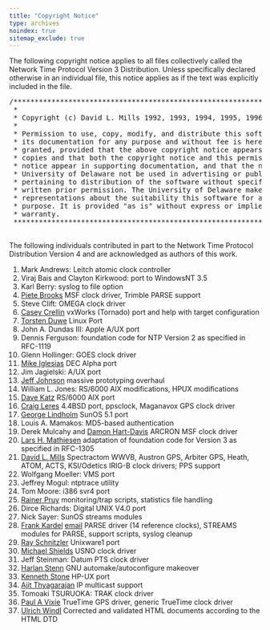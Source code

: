 ```yaml
---
title: "Copyright Notice"
type: archives
noindex: true 
sitemap_exclude: true
---
```


The following copyright notice applies to all files collectively called the Network Time Protocol Version 3 Distribution. Unless specifically declared otherwise in an individual file, this notice applies as if the text was explicitly included in the file.

<pre>
/***********************************************************************
 *                                                                     *
 * Copyright (c) David L. Mills 1992, 1993, 1994, 1995, 1996, 1997     *
 *                                                                     *
 * Permission to use, copy, modify, and distribute this software and   *
 * its documentation for any purpose and without fee is hereby         *
 * granted, provided that the above copyright notice appears in all    *
 * copies and that both the copyright notice and this permission       *
 * notice appear in supporting documentation, and that the name        *
 * University of Delaware not be used in advertising or publicity      *
 * pertaining to distribution of the software without specific,        *
 * written prior permission. The University of Delaware makes no       *
 * representations about the suitability this software for any         *
 * purpose. It is provided "as is" without express or implied          *
 * warranty.                                                           *
 **********************************************************************/

</pre>

The following individuals contributed in part to the Network Time Protocol Distribution Version 4 and are acknowledged as authors of this work.

1.  Mark Andrews: Leitch atomic clock controller  
2.  Viraj Bais and Clayton Kirkwood: port to WindowsNT 3.5  
3.  Karl Berry: syslog to file option  
4.  [Piete Brooks](mailto:Piete.Brooks@cl.cam.ac.uk) MSF clock driver, Trimble PARSE support  
5.  Steve Clift: OMEGA clock driver  
6.  [Casey Crellin](mailto:casey@csc.co.za) vxWorks (Tornado) port and help with target configuration  
7.  [Torsten Duwe](mailto:duwe@immd4.informatik.uni-erlangen.de) Linux Port  
8.  John A. Dundas III: Apple A/UX port  
9.  Dennis Ferguson: foundation code for NTP Version 2 as specified in RFC-1119  
10.  Glenn Hollinger: GOES clock driver  
11.  [Mike Iglesias](mailto:iglesias@uci.edu) DEC Alpha port  
12.  Jim Jagielski: A/UX port  
13.  [Jeff Johnson](mailto:jbj@chatham.usdesign.com) massive prototyping overhaul  
14.  William L. Jones: RS/6000 AIX modifications, HPUX modifications  
15.  [Dave Katz](mailto:dkatz@cisco.com) RS/6000 AIX port  
16.  [Craig Leres](mailto:leres@ee.lbl.gov) 4.4BSD port, ppsclock, Maganavox GPS clock driver  
17.  [George Lindholm](mailto:lindholm@ucs.ubc.ca) SunOS 5.1 port  
18.  Louis A. Mamakos: MD5-based authentication  
19.  Derek Mulcahy and [Damon Hart-Davis](mailto:d@hd.org) ARCRON MSF clock driver  
20.  [Lars H. Mathiesen](mailto:thorinn@diku.dk) adaptation of foundation code for Version 3 as specified in RFC-1305  
21.  [David L. Mills](mailto:mills@udel.edu) Spectractom WWVB, Austron GPS, Arbiter GPS, Heath, ATOM, ACTS, KSI/Odetics IRIG-B clock drivers; PPS support  
22.  Wolfgang Moeller: VMS port  
23.  Jeffrey Mogul: ntptrace utility  
24.  Tom Moore: i386 svr4 port  
25.  [Rainer Pruy](mailto:Rainer.Pruy@informatik.uni-erlangen.de) monitoring/trap scripts, statistics file handling  
26.  Dirce Richards: Digital UNIX V4.0 port  
27.  Nick Sayer: SunOS streams modules  
28.  [Frank Kardel](https://www4.cs.fau.de/~kardel/) [email](mailto:Frank.Kardel@informatik.uni-erlangen.de) PARSE <GENERIC> driver (14 reference clocks), STREAMS modules for PARSE, support scripts, syslog cleanup  
29.  [Ray Schnitzler](mailto:schnitz@unipress.com) Unixware1 port  
30.  [Michael Shields](mailto:shields@tembel.org) USNO clock driver  
31.  Jeff Steinman: Datum PTS clock driver  
32.  [Harlan Stenn](mailto:harlan@pfcs.com) GNU automake/autoconfigure makeover  
33.  [Kenneth Stone](mailto:ken@sdd.hp.com) HP-UX port  
34.  [Ajit Thyagarajan](mailto:ajit@ee.udel.edu) IP multicast support  
35.  Tomoaki TSURUOKA: TRAK clock driver  
36.  [Paul A Vixie](mailto:vixie@vix.com) TrueTime GPS driver, generic TrueTime clock driver
37.  [Ulrich Windl](mailto:Ulrich.Windl@rz.uni-regensburg.de) Corrected and validated HTML documents according to the HTML DTD